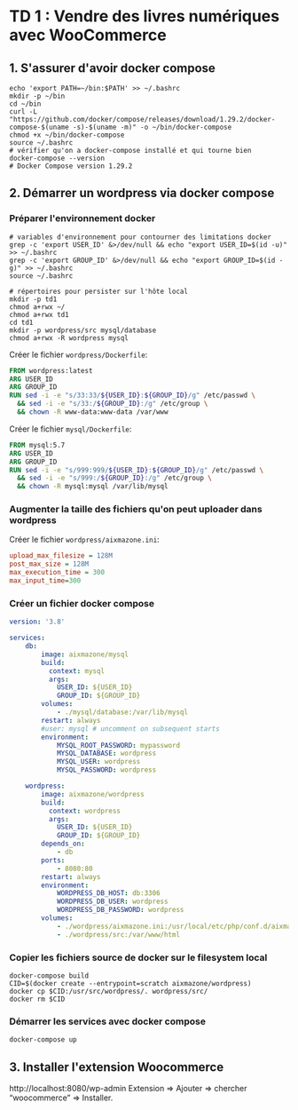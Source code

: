 # TD 1 : Vendre des livres numériques avec WooCommerce

## 1. S'assurer d'avoir docker compose

```shell
echo 'export PATH=~/bin:$PATH' >> ~/.bashrc
mkdir -p ~/bin
cd ~/bin
curl -L "https://github.com/docker/compose/releases/download/1.29.2/docker-compose-$(uname -s)-$(uname -m)" -o ~/bin/docker-compose
chmod +x ~/bin/docker-compose
source ~/.bashrc
# vérifier qu'on a docker-compose installé et qui tourne bien
docker-compose --version
# Docker Compose version 1.29.2
```

## 2. Démarrer un wordpress via docker compose

### Préparer l'environnement docker

```shell
# variables d'environnement pour contourner des limitations docker
grep -c 'export USER_ID' &>/dev/null && echo "export USER_ID=$(id -u)" >> ~/.bashrc
grep -c 'export GROUP_ID' &>/dev/null && echo "export GROUP_ID=$(id -g)" >> ~/.bashrc
source ~/.bashrc
```

```shell
# répertoires pour persister sur l'hôte local
mkdir -p td1
chmod a+rwx ~/
chmod a+rwx td1
cd td1
mkdir -p wordpress/src mysql/database
chmod a+rwx -R wordpress mysql
```

Créer le fichier `wordpress/Dockerfile`:
```dockerfile
FROM wordpress:latest
ARG USER_ID
ARG GROUP_ID
RUN sed -i -e "s/33:33/${USER_ID}:${GROUP_ID}/g" /etc/passwd \
  && sed -i -e "s/33:/${GROUP_ID}:/g" /etc/group \
  && chown -R www-data:www-data /var/www
```

Créer le fichier `mysql/Dockerfile`:
```dockerfile
FROM mysql:5.7
ARG USER_ID
ARG GROUP_ID
RUN sed -i -e "s/999:999/${USER_ID}:${GROUP_ID}/g" /etc/passwd \
  && sed -i -e "s/999:/${GROUP_ID}:/g" /etc/group \
  && chown -R mysql:mysql /var/lib/mysql
```

### Augmenter la taille des fichiers qu'on peut uploader dans wordpress


Créer le fichier `wordpress/aixmazone.ini`:
```ini
upload_max_filesize = 128M
post_max_size = 128M
max_execution_time = 300
max_input_time=300
```

### Créer un fichier docker compose

```yaml
version: '3.8'

services:
    db:
        image: aixmazone/mysql
        build:
          context: mysql
          args:
            USER_ID: ${USER_ID}
            GROUP_ID: ${GROUP_ID}
        volumes:
            - ./mysql/database:/var/lib/mysql
        restart: always
        #user: mysql # uncomment on subsequent starts
        environment:
            MYSQL_ROOT_PASSWORD: mypassword
            MYSQL_DATABASE: wordpress
            MYSQL_USER: wordpress
            MYSQL_PASSWORD: wordpress

    wordpress:
        image: aixmazone/wordpress
        build:
          context: wordpress
          args:
            USER_ID: ${USER_ID}
            GROUP_ID: ${GROUP_ID}
        depends_on:
            - db
        ports:
            - 8080:80
        restart: always
        environment:
            WORDPRESS_DB_HOST: db:3306
            WORDPRESS_DB_USER: wordpress
            WORDPRESS_DB_PASSWORD: wordpress
        volumes:
            - ./wordpress/aixmazone.ini:/usr/local/etc/php/conf.d/aixmazone.ini:ro
            - ./wordpress/src:/var/www/html
```

### Copier les fichiers source de docker sur le filesystem local


```shell
docker-compose build
CID=$(docker create --entrypoint=scratch aixmazone/wordpress)
docker cp $CID:/usr/src/wordpress/. wordpress/src/
docker rm $CID
```

### Démarrer les services avec docker compose

```shell
docker-compose up
```

## 3. Installer l'extension Woocommerce

http://localhost:8080/wp-admin
Extension ⇒ Ajouter ⇒ chercher “woocommerce” ⇒ Installer.

